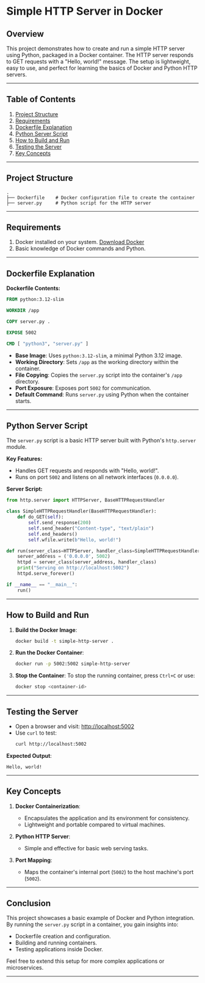 
# Simple HTTP Server in Docker

## Overview

This project demonstrates how to create and run a simple HTTP server using Python, packaged in a Docker container. The HTTP server responds to GET requests with a "Hello, world!" message. The setup is lightweight, easy to use, and perfect for learning the basics of Docker and Python HTTP servers.

---

## Table of Contents

1. [Project Structure](#project-structure)
2. [Requirements](#requirements)
3. [Dockerfile Explanation](#dockerfile-explanation)
4. [Python Server Script](#python-server-script)
5. [How to Build and Run](#how-to-build-and-run)
6. [Testing the Server](#testing-the-server)
7. [Key Concepts](#key-concepts)

---

## Project Structure

```
.
├── Dockerfile    # Docker configuration file to create the container
├── server.py     # Python script for the HTTP server
```

---

## Requirements

1. Docker installed on your system. [Download Docker](https://www.docker.com/products/docker-desktop)
2. Basic knowledge of Docker commands and Python.

---

## Dockerfile Explanation

**Dockerfile Contents:**
```dockerfile
FROM python:3.12-slim

WORKDIR /app

COPY server.py .

EXPOSE 5002

CMD [ "python3", "server.py" ]
```

- **Base Image**: Uses `python:3.12-slim`, a minimal Python 3.12 image.
- **Working Directory**: Sets `/app` as the working directory within the container.
- **File Copying**: Copies the `server.py` script into the container's `/app` directory.
- **Port Exposure**: Exposes port `5002` for communication.
- **Default Command**: Runs `server.py` using Python when the container starts.

---

## Python Server Script

The `server.py` script is a basic HTTP server built with Python's `http.server` module.

**Key Features:**
- Handles GET requests and responds with "Hello, world!".
- Runs on port `5002` and listens on all network interfaces (`0.0.0.0`).

**Server Script:**
```python
from http.server import HTTPServer, BaseHTTPRequestHandler

class SimpleHTTPRequestHandler(BaseHTTPRequestHandler):
    def do_GET(self):
        self.send_response(200)
        self.send_header("Content-type", "text/plain")
        self.end_headers()
        self.wfile.write(b"Hello, world!")

def run(server_class=HTTPServer, handler_class=SimpleHTTPRequestHandler):
    server_address = ('0.0.0.0', 5002)
    httpd = server_class(server_address, handler_class)
    print("Serving on http://localhost:5002")
    httpd.serve_forever()

if __name__ == "__main__":
    run()
```

---

## How to Build and Run

1. **Build the Docker Image**:
   ```bash
   docker build -t simple-http-server .
   ```

2. **Run the Docker Container**:
   ```bash
   docker run -p 5002:5002 simple-http-server
   ```

3. **Stop the Container**:
   To stop the running container, press `Ctrl+C` or use:
   ```bash
   docker stop <container-id>
   ```

---

## Testing the Server

- Open a browser and visit: [http://localhost:5002](http://localhost:5002)
- Use `curl` to test:
  ```bash
  curl http://localhost:5002
  ```

**Expected Output**:
```
Hello, world!
```

---

## Key Concepts

1. **Docker Containerization**:
   - Encapsulates the application and its environment for consistency.
   - Lightweight and portable compared to virtual machines.

2. **Python HTTP Server**:
   - Simple and effective for basic web serving tasks.

3. **Port Mapping**:
   - Maps the container's internal port (`5002`) to the host machine's port (`5002`).

---

## Conclusion

This project showcases a basic example of Docker and Python integration. By running the `server.py` script in a container, you gain insights into:
- Dockerfile creation and configuration.
- Building and running containers.
- Testing applications inside Docker.

Feel free to extend this setup for more complex applications or microservices.

---

